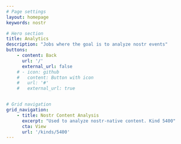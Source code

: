 ```yaml
---
# Page settings
layout: homepage
keywords: nostr

# Hero section
title: Analytics
description: "Jobs where the goal is to analyze nostr events"
buttons:
    - content: Back
      url: '/'
      external_url: false
    # - icon: github
    #   content: Button with icon
    #   url: '#'
    #   external_url: true


# Grid navigation
grid_navigation:
    - title: Nostr Content Analysis
      excerpt: "Used to analyze nostr-native content. Kind 5400"
      cta: View
      url: '/kinds/5400'
---
```


